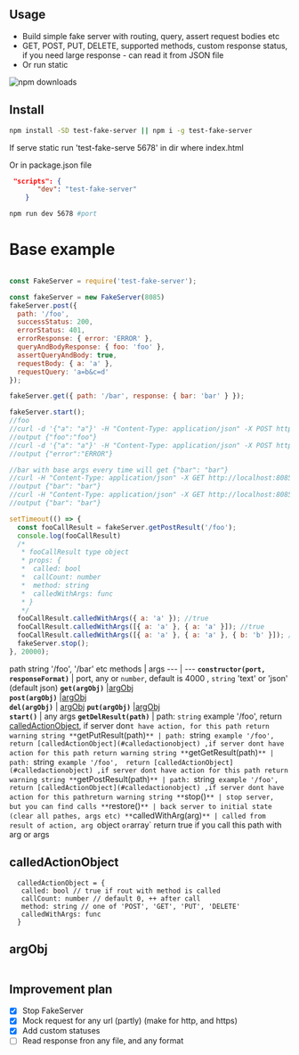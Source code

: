 ## Usage

* Build simple fake server with routing, query, assert request bodies etc
* GET, POST, PUT, DELETE, supported methods, custom response status, if you need large response - can read it from JSON file
* Or run static

![npm downloads](https://img.shields.io/npm/dm/test-fake-server.svg?style=flat-square)

## Install
```sh
npm install -SD test-fake-server || npm i -g test-fake-server
```

If serve static run 'test-fake-serve 5678' in dir where index.html

Or in package.json file
```json
 "scripts": {
       "dev": "test-fake-server" 
    }
```
```sh
npm run dev 5678 #port
```


# Base example

```js

const FakeServer = require('test-fake-server');

const fakeServer = new FakeServer(8085)
fakeServer.post({
  path: '/foo',
  successStatus: 200,
  errorStatus: 401,
  errorResponse: { error: 'ERROR' },
  queryAndBodyResponse: { foo: 'foo' },
  assertQueryAndBody: true,
  requestBody: { a: 'a' },
  requestQuery: 'a=b&c=d'
});

fakeServer.get({ path: '/bar', response: { bar: 'bar' } });

fakeServer.start();
//foo
//curl -d '{"a": "a"}' -H "Content-Type: application/json" -X POST http://localhost:8085/foo?a=b&c=d
//output {"foo":"foo"}
//curl -d '{"a": "a"}' -H "Content-Type: application/json" -X POST http://localhost:8085/foo
//output {"error":"ERROR"}

//bar with base args every time will get {"bar": "bar"}
//curl -H "Content-Type: application/json" -X GET http://localhost:8085/bar
//output {"bar": "bar"}
//curl -H "Content-Type: application/json" -X GET http://localhost:8085/bar?foo=bar
//output {"bar": "bar"}

setTimeout(() => {
  const fooCallResult = fakeServer.getPostResult('/foo');
  console.log(fooCallResult)
  /*
   * fooCallResult type object
   * props: {
   *  called: bool 
   *  callCount: number
   *  method: string
   *  calledWithArgs: func   
   * }
   */
  fooCallResult.calledWithArgs({ a: 'a' }); //true
  fooCallResult.calledWithArgs([{ a: 'a' }, { a: 'a' }]); //true
  fooCallResult.calledWithArgs([{ a: 'a' }, { a: 'a' }, { b: 'b' }]); //false
  fakeServer.stop();
}, 20000);
```
path string '/foo', '/bar' etc
methods | args
--- | --- 
**`constructor(port, responseFormat)`** | port, any or `number`, default is 4000 , `string` 'text' or 'json' (default json)
**`get(argObj)`** |[argObj](#argobj)  
**`post(argObj)`** |[argObj](#argobj)  
**`del(argObj)`** | [argObj](#argobj) 
**`put(argObj)`** |[argObj](#argobj)  
**`start()`** | any args
**`getDelResult(path)`** | path: `string` example '/foo', return [calledActionObject](#calledactionobject), if server don`t have action, for this path return warning string
**`getPutResult(path)`** | path: `string` example '/foo',  return [calledActionObject](#calledactionobject) ,if server dont have action for this path return warning string
**`getGetResult(path)`** | path: `string` example '/foo',  return [calledActionObject](#calledactionobject) ,if server dont have action for this path return warning string
**`getPostResult(path)`** | path: `string` example '/foo',  return [calledActionObject](#calledactionobject) ,if server dont have action for this pathreturn warning string
**`stop()`** | stop server, but you can find calls
**`restore()`** | back server to initial state (clear all pathes, args etc)
**`calledWithArg(arg)`** | called from result of action, arg `object ` or `array` return true if you call this path with arg or args 

## calledActionObject
```
  calledActionObject = {
   called: bool // true if rout with method is called
   callCount: number // default 0, ++ after call
   method: string // one of 'POST', 'GET', 'PUT', 'DELETE'
   calledWithArgs: func 
  }
```
## argObj
```

```


## Improvement plan
 * [x] Stop FakeServer
 * [x] Mock request for any url (partly) (make for http, and https)
 * [x] Add custom statuses
 * [ ] Read response fron any file, and any format